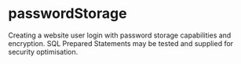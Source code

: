 # passwordStorage
Creating a website user login with password storage capabilities and encryption. SQL Prepared Statements may be tested and supplied for security optimisation. 
